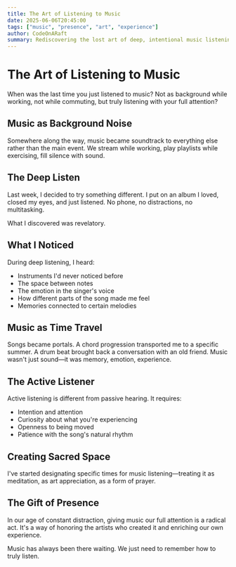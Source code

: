 ```yaml
---
title: The Art of Listening to Music
date: 2025-06-06T20:45:00
tags: ["music", "presence", "art", "experience"]
author: CodeOnARaft
summary: Rediscovering the lost art of deep, intentional music listening in our distracted age.
---
```


# The Art of Listening to Music

When was the last time you just listened to music? Not as background while working, not while commuting, but truly listening with your full attention?

## Music as Background Noise

Somewhere along the way, music became soundtrack to everything else rather than the main event. We stream while working, play playlists while exercising, fill silence with sound.

## The Deep Listen

Last week, I decided to try something different. I put on an album I loved, closed my eyes, and just listened. No phone, no distractions, no multitasking.

What I discovered was revelatory.

## What I Noticed

During deep listening, I heard:

- Instruments I'd never noticed before
- The space between notes
- The emotion in the singer's voice
- How different parts of the song made me feel
- Memories connected to certain melodies

## Music as Time Travel

Songs became portals. A chord progression transported me to a specific summer. A drum beat brought back a conversation with an old friend. Music wasn't just sound—it was memory, emotion, experience.

## The Active Listener

Active listening is different from passive hearing. It requires:

- Intention and attention
- Curiosity about what you're experiencing
- Openness to being moved
- Patience with the song's natural rhythm

## Creating Sacred Space

I've started designating specific times for music listening—treating it as meditation, as art appreciation, as a form of prayer.

## The Gift of Presence

In our age of constant distraction, giving music our full attention is a radical act. It's a way of honoring the artists who created it and enriching our own experience.

Music has always been there waiting. We just need to remember how to truly listen.
